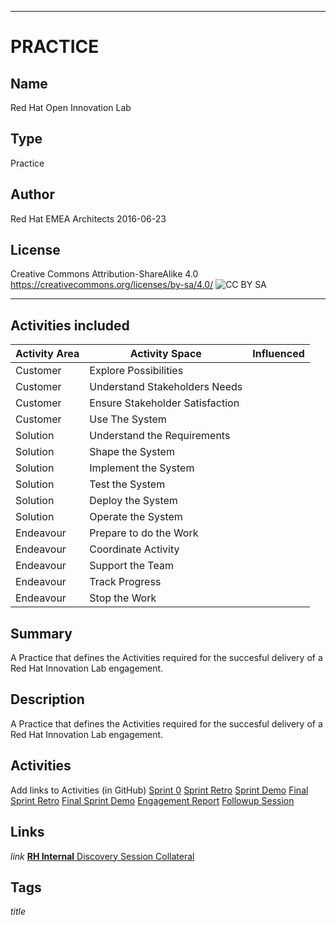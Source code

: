 ----------
# PRACTICE
## Name
Red Hat Open Innovation Lab
## Type
Practice
## Author
Red Hat EMEA Architects 2016-06-23
## License
Creative Commons Attribution-ShareAlike 4.0
https://creativecommons.org/licenses/by-sa/4.0/
![CC BY SA](https://licensebuttons.net/l/by-sa/3.0/88x31.png)

----------

## Activities included
| Activity Area | Activity Space | Influenced |
|---------------|----------------|------------|
|Customer|Explore Possibilities||
|Customer|Understand Stakeholders Needs||
|Customer|Ensure Stakeholder Satisfaction||
|Customer|Use The System||
|Solution|Understand the Requirements||
|Solution|Shape the System||
|Solution|Implement the System||
|Solution|Test the System||
|Solution|Deploy the System||
|Solution|Operate the System||
|Endeavour|Prepare to do the Work||
|Endeavour|Coordinate Activity||
|Endeavour|Support the Team||
|Endeavour|Track Progress||
|Endeavour|Stop the Work||

## Summary
A Practice that defines the Activities required for the succesful delivery of a Red Hat Innovation Lab engagement.

## Description
A Practice that defines the Activities required for the succesful delivery of a Red Hat Innovation Lab engagement.

## Activities
Add links to Activities (in GitHub) 
[Sprint 0](https://github.com/SEMAT-Exists-Org/content-activities/blob/master/sprint-zero.md)
[Sprint Retro](https://github.com/SEMAT-Exists-Org/content-activities/blob/master/sprint-retro.md)
[Sprint Demo](https://github.com/SEMAT-Exists-Org/content-activities/blob/master/sprint-demo.md)
[Final Sprint Retro](https://github.com/SEMAT-Exists-Org/content-activities/blob/master/final-sprint-retro.md)
[Final Sprint Demo](https://github.com/SEMAT-Exists-Org/content-activities/blob/master/final-sprint-demo.md)
[Engagement Report](https://github.com/SEMAT-Exists-Org/content-activities/blob/master/engagement-report.md)
[Followup Session](https://github.com/SEMAT-Exists-Org/content-activities/blob/master/followup-session.md)

## Links
$link$
[**RH Internal** Discovery Session Collateral](https://mojo.redhat.com/docs/DOC-1045852)

## Tags
$title$

